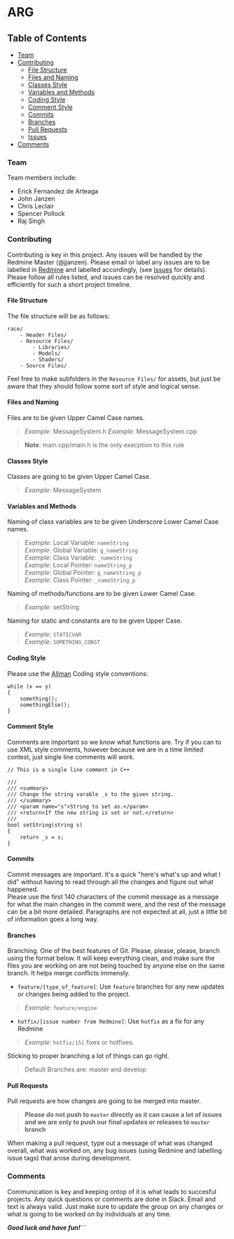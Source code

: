 # ARG
## Table of Contents
* [Team](#team)
* [Contributing](#contributing)
    * [File Structure](#file-structure)
    * [Files and Naming](#files-and-naming)
    * [Classes Style](#classes-style)
    * [Variables and Methods](#variables-and-methods)
    * [Coding Style](#coding-style)
    * [Comment Style](#comment-style)
    * [Commits](#commits)
    * [Branches](#branches)
    * [Pull Requests](#pull-requests)
    * [Issues](#issues)
* [Comments](#comments)
### Team
Team members include:  
- Erick Fernandez de Arteaga
- John Janzen
- Chris Leclair
- Spencer Pollock
- Raj Singh
### Contributing
Contributing is key in this project. Any issues will be handled by the Redmine 
Master (@jjanzen). Please email or label any issues are to be labelled in 
[Redmine](http://btechgames.bcit.ca/redmine/projects/term3-comp8551-bestaround?jump=welcome)
and labelled accordingly, (see [Issues](#issues) for details).  
Please follow all rules listed, and issues can be resolved quickly and 
efficiently for such a short project timeline.  
#### File Structure
The file structure will be as follows:
```
race/
    - Header Files/
    - Resource Files/
        - Libraries/
        - Models/
        - Shaders/
    - Source Files/
```
Feel free to make subfolders in the `Resource Files/` for assets, but just be 
aware that they should follow some sort of style and logical sense.
#### Files and Naming
Files are to be given Upper Camel Case names.  
>*Example*: MessageSystem.h
>*Example*: MessageSystem.cpp

>**Note**: main.cpp/main.h is the only execption to this rule  

#### Classes Style
Classes are going to be given Upper Camel Case.
>*Example*: MessageSystem

#### Variables and Methods
Naming of class variables are to be given Underscore Lower Camel Case names.  
>*Example*: Local Variable: `nameString`  
>*Example*: Global Variable: `g_nameString`  
>*Example*: Class Variable: `_nameString`  
>*Example*: Local Pointer: `nameString_p`  
>*Example*: Global Pointer: `g_nameString_p`  
>*Example*: Class Pointer: `_nameString_p`   

Naming of methods/functions are to be given Lower Camel Case.
>*Example*: setString  

Naming for static and constants are to be given Upper Case.
>*Example*: `STATICVAR`  
>*Example*: `SOMETHING_CONST`  
#### Coding Style
Please use the [Allman](https://en.wikipedia.org/wiki/Indent_style#Allman_style) 
Coding style conventions:
```
while (x == y)
{
    something();
    somethingElse();
}
```
#### Comment Style
Comments are important so we know what functions are. Try if you can to use XML 
style comments, however because we are in a time limited contest, just single 
line comments will work.
```
// This is a single line comment in C++
```
```
///
/// <summary>
/// Change the string varable _s to the given string.
/// </summary>
/// <param name="s">String to set as.</param>
/// <return>If the new string is set or not.</return>
///
bool setString(string s)
{
    return _s = s;
}
```
#### Commits
Commit messages are important. It's a quick "here's what's up and what I did" 
without having to read through all the changes and figure out what happened.  
Please use the first 140 characters of the commit message as a message for what 
the main changes in the commit were, and the rest of the message can be a bit 
more detailed. Paragraphs are not expected at all, just a little bit of 
information goes a long way.
#### Branches
Branching. One of the best features of Git. Please, please, please, branch 
using the format below. It will keep everything clean, and make sure the files 
you are working on are not being touched by anyone else on the same branch. It 
helps merge conflicts immensly.
- `feature/[type_of_feature]`: Use `feature` branches for any new updates or 
changes being added to the project.
>*Example*: `feature/engine`
- `hotfix/[issue number from Redmine]`: Use `hotfix` as a fix for any Redmine 
>*Example*: `hotfix/151`
fixes or hotfixes.  

Sticking to proper branching a lot of things can go right.
>Default Branches are: master and develop  
#### Pull Requests
Pull requests are how changes are going to be merged into master.
> **Please do not push to `master` directly as it can cause a lot of issues and 
we are only to push our final updates or releases to `master` branch**  

When making a pull request, type out a message of what was changed overall, 
what was worked on, any bug issues (using Redmine and labelling issue tags) 
that arose during development.
### Comments
Communication is key and keeping ontop of it is what leads to succesful 
projects. Any quick questions or comments are done in Slack. Email and text is 
always valid. Just make sure to update the group on any changes or what is 
going to be worked on by individuals at any time.  

***Good luck and have fun!***```